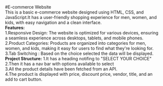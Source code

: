 #E-commerce Website<br>
This is a basic e-commerce website designed using HTML, CSS, and JavaScript.It has a user-friendly shopping experience for men, women, and kids, with easy navigation and a clean interface.<br>
<b>Features:</b><br>
1.Responsive Design: The website is optimized for various devices, ensuring a seamless experience across desktops, tablets, and mobile phones.<br>
2.Product Categories: Products are organized into categories for men, women, and kids, making it easy for users to find what they're looking for.<br>
3.Tab Switching : Based on the choice selected the data will be displayed.
<b>Project Structure:</b>
1.It has a heading notifing to "SELECT YOUR CHOICE"<br>
2.Then it has a nav bar with options available to select<br>
3.All the product details have been fetched from an API.<br>
4.The product is displayed with price, discount price, vendor, title, and an add to cart button.
